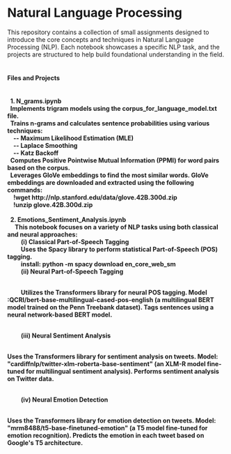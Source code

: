 <!DOCTYPE html>
<html> 
<body>
      <h1> Natural Language Processing </h1>
      <div>
            This repository contains a collection of small assignments designed to introduce the core concepts and techniques in Natural Language Processing (NLP). Each notebook showcases a specific NLP task, and the projects are structured to help build foundational understanding in the field.
      </div>
<br>  <h4> Files and Projects <h4/>
      <div>
      <br> &ensp;1. N_grams.ipynb
      <br> &ensp;Implements trigram models using the corpus_for_language_model.txt file.
      <br> &ensp;Trains n-grams and calculates sentence probabilities using various techniques:
      <br> &ensp;&ensp;-- Maximum Likelihood Estimation (MLE)
      <br> &ensp;&ensp;-- Laplace Smoothing
      <br> &ensp;&ensp;-- Katz Backoff
      <br>&ensp;Computes Positive Pointwise Mutual Information (PPMI) for word pairs based on the corpus.
      <br>&ensp;Leverages GloVe embeddings to find the most similar words. GloVe embeddings are downloaded and extracted using the following commands:
        <br>&ensp;&ensp;!wget http://nlp.stanford.edu/data/glove.42B.300d.zip
        <br>&ensp;&ensp;!unzip glove.42B.300d.zip<br>
        </div>
        <div>
      <br> &ensp;2. Emotions_Sentiment_Analysis.ipynb 
      <br>&ensp;&ensp; This notebook focuses on a variety of NLP tasks using both classical and neural approaches:
      <br> &ensp;&ensp;&ensp;&ensp; (i) Classical Part-of-Speech Tagging
      <br> &ensp;&ensp;&ensp;&ensp; Uses the Spacy library to perform statistical Part-of-Speech (POS) tagging.
      <br> &ensp;&ensp;&ensp;&ensp; install: python -m spacy download en_core_web_sm
      <br> &ensp;&ensp;&ensp;&ensp; (ii) Neural Part-of-Speech Tagging
          <p> <br> &ensp;&ensp;&ensp;&ensp; Utilizes the Transformers library for neural POS tagging. Model :QCRI/bert-base-multilingual-cased-pos-english (a multilingual BERT model trained on the Penn Treebank dataset). Tags sentences using a neural network-based BERT model.
          </p>
      <br> &ensp;&ensp;&ensp;&ensp;  (iii) Neural Sentiment Analysis
      <br> &ensp;&ensp;&ensp;&ensp;        <p> Uses the Transformers library for sentiment analysis on tweets. Model: "cardiffnlp/twitter-xlm-roberta-base-sentiment" (an XLM-R model fine-tuned for multilingual sentiment analysis). Performs sentiment analysis on Twitter data. </p>
      <br> &ensp;&ensp;&ensp;&ensp;  (iv) Neural Emotion Detection
      <br> &ensp;&ensp;&ensp;&ensp;   <p> Uses the Transformers library for emotion detection on tweets. Model: "mrm8488/t5-base-finetuned-emotion" (a T5 model fine-tuned for emotion recognition). Predicts the emotion in each tweet based on Google's T5 architecture.
      </p>
      </div>
</body>
</html>
